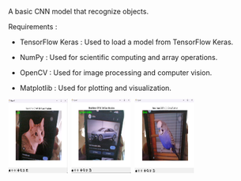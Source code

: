 A basic CNN model that recognize objects. 

Requirements : 

* TensorFlow Keras : Used to load a model from TensorFlow Keras.

* NumPy :  Used for scientific computing and array operations.

* OpenCV : Used for image processing and computer vision.

* Matplotlib : Used for plotting and visualization.

<div>
  <img src="https://github.com/imelisa1/cnn_model/blob/main/screenshots/cat.png" title="Cat alt="Cat" width="120" height="150"/>&nbsp;
  <img src="https://github.com/imelisa1/cnn_model/blob/main/screenshots/automobile.png" title="Automobile" alt="Automobile" width="120" height="150"/>&nbsp;
  <img src="https://github.com/imelisa1/cnn_model/blob/main/screenshots/bird.png" title="Bird" alt="Bird" width="120" height="150"/>&nbsp;
</div>
